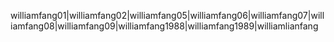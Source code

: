 williamfang01|williamfang02|williamfang05|williamfang06|williamfang07|williamfang08|williamfang09|williamfang1988|williamfang1989|williamlianfang
